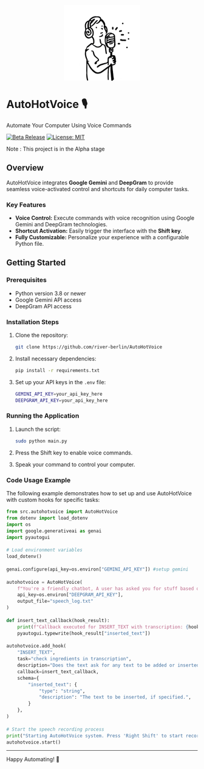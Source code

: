 <p align="center">
  <picture>
    <source media="(prefers-color-scheme: dark)" srcset="static/readme_image_dark.png">
    <source media="(prefers-color-scheme: light)" srcset="static/readme_image.png">
    <img alt="A person singing in a microphone" src="static/readme_image.png" width="200" height="200" style="max-width: 100%;">
  </picture>
</p>

# AutoHotVoice 🎙️

Automate Your Computer Using Voice Commands

[![Beta Release](https://img.shields.io/badge/release-alpha-redπ)](#)
[![License: MIT](https://img.shields.io/github/license/river-berlin/AutoHotVoice)](https://github.com/river-berlin/AutoHotVoice/blob/main/LICENSE)

Note : This project is in the Alpha stage


## Overview

AutoHotVoice integrates **Google Gemini** and **DeepGram** to provide seamless voice-activated control and shortcuts for daily computer tasks.

### Key Features

- **Voice Control:** Execute commands with voice recognition using Google Gemini and DeepGram technologies.
- **Shortcut Activation:** Easily trigger the interface with the **Shift key**.
- **Fully Customizable:** Personalize your experience with a configurable Python file.

## Getting Started

### Prerequisites

- Python version 3.8 or newer
- Google Gemini API access
- DeepGram API access

### Installation Steps

1. Clone the repository:
   ```bash
   git clone https://github.com/river-berlin/AutoHotVoice
   ```

2. Install necessary dependencies:
   ```bash
   pip install -r requirements.txt
   ```

3. Set up your API keys in the `.env` file:
   ```bash
   GEMINI_API_KEY=your_api_key_here
   DEEPGRAM_API_KEY=your_api_key_here
   ```

### Running the Application

1. Launch the script:
   ```bash
   sudo python main.py
   ```

2. Press the Shift key to enable voice commands.
3. Speak your command to control your computer.

### Code Usage Example

The following example demonstrates how to set up and use AutoHotVoice with custom hooks for specific tasks:

```python
from src.autohotvoice import AutoHotVoice
from dotenv import load_dotenv
import os
import google.generativeai as genai
import pyautogui

# Load environment variables
load_dotenv()

genai.configure(api_key=os.environ["GEMINI_API_KEY"]) #setup gemini

autohotvoice = AutoHotVoice(
    f"You're a friendly chatbot, A user has asked you for stuff based on the following transcription, reply with what the user probably wants here, Thanks, appreciate youuuuu :), -- transcription :",
    api_key=os.environ["DEEPGRAM_API_KEY"], 
    output_file="speech_log.txt"
)

def insert_text_callback(hook_result):
    print(f"Callback executed for INSERT_TEXT with transcription: {hook_result['inserted_text']}")
    pyautogui.typewrite(hook_result["inserted_text"])

autohotvoice.add_hook(
    "INSERT_TEXT",
    task="check ingredients in transcription",
    description="Does the text ask for any text to be added or inserted? Call this if the user says write something, or insert this text.",
    callback=insert_text_callback,
    schema={
        "inserted_text": {
            "type": "string",
            "description": "The text to be inserted, if specified.",
        }
    },
)

# Start the speech recording process
print("Starting AutoHotVoice system. Press 'Right Shift' to start recording, and release to stop.")
autohotvoice.start()
```

---
Happy Automating! 🎉
